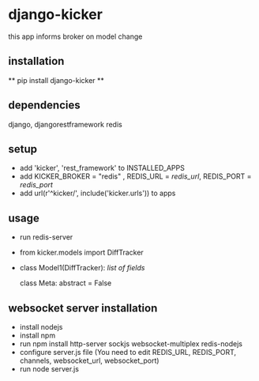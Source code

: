 django-kicker
=============

this app informs broker on model change

installation
-----------

** pip install django-kicker **

dependencies
------------

 django, djangorestframework redis

setup
-----

- add 'kicker', 'rest_framework' to INSTALLED_APPS
- add  KICKER_BROKER = "redis" , REDIS_URL = *redis_url*, REDIS_PORT = *redis_port*
- add url(r'^kicker/', include('kicker.urls')) to apps

usage
-----
- run redis-server
- from kicker.models import DiffTracker
- class Model1(DiffTracker):
    *list of fields*

    class Meta:
        abstract = False

websocket server installation
-----------------------------

- install nodejs
- install npm
- run npm install http-server sockjs websocket-multiplex redis-nodejs
- configure server.js file (You need to edit REDIS_URL, REDIS_PORT, channels, websocket_url, websocket_port)
- run node server.js
